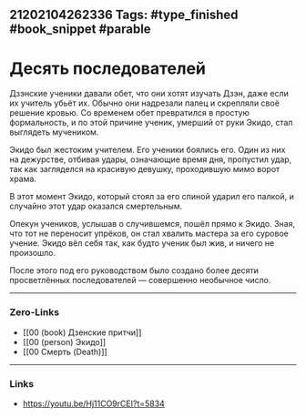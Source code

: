 21202104262336
Tags: #type_finished #book_snippet  #parable 
---
# Десять последователей

Дзэнские ученики давали обет, что они хотят изучать Дзэн, даже если их учитель убьёт их. Обычно они надрезали палец и скрепляли своё решение кровью. Со временем обет превратился в простую формальность, и по этой причине ученик, умерший от руки Экидо, стал выглядеть мучеником.

Экидо был жестоким учителем. Его ученики боялись его. Один из них на дежурстве, отбивая удары, означающие время дня, пропустил удар, так как загляделся на красивую девушку, проходившую мимо ворот храма.

В этот момент Экидо, который стоял за его спиной ударил его палкой, и случайно этот удар оказался смертельным.

Опекун учеников, услышав о случившемся, пошёл прямо к Экидо. Зная, что тот не переносит упрёков, он стал хвалить мастера за его суровое учение. Экидо вёл себя так, как будто ученик был жив, и ничего не произошло.

После этого под его руководством было создано более десяти просветлённых последователей — совершенно необычное число.  

---
### Zero-Links
- [[00 (book) Дзенские притчи]]
- [[00 (person) Экидо]]
- [[00 Смерть (Death)]]
---
### Links
- https://youtu.be/Hj11CO9rCEI?t=5834